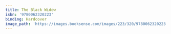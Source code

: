 ```yaml
---
title: The Black Widow
isbn: '9780062320223'
binding: Hardcover
image_path: 'https://images.booksense.com/images/223/320/9780062320223.jpg'
---
```



